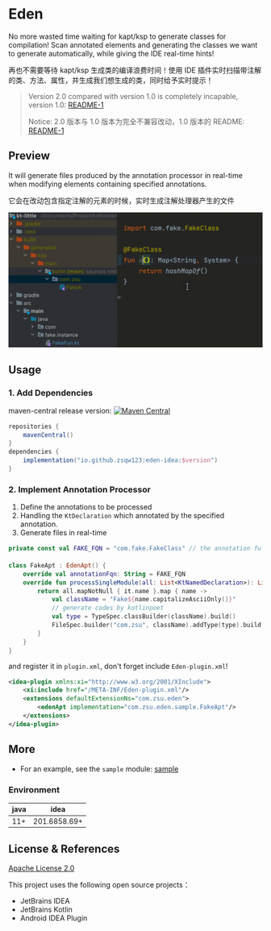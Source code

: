 # Eden

No more wasted time waiting for kapt/ksp to generate classes for compilation!
Scan annotated elements and generating the classes we want to generate automatically, while
giving the IDE real-time hints!

再也不需要等待 kapt/ksp 生成类的编译浪费时间！使用 IDE 插件实时扫描带注解的类、方法、属性，并生成我们想生成的类，同时给予实时提示！

> Version 2.0 compared with version 1.0 is completely incapable, version 1.0: [README-1](README-1.md)
>
> Notice: 2.0 版本与 1.0 版本为完全不兼容改动，1.0 版本的 README: [README-1](README-1.md)

## Preview

It will generate files produced by the annotation processor in real-time when modifying elements containing specified
annotations.

它会在改动包含指定注解的元素的时候，实时生成注解处理器产生的文件

![](img/gif.gif)

## Usage

### 1. Add Dependencies

maven-central release
version: [![Maven Central](https://img.shields.io/maven-central/v/io.github.zsqw123/eden-idea)](https://central.sonatype.com/search?q=eden-idea)

```groovy
repositories {
    mavenCentral()
}
dependencies {
    implementation("io.github.zsqw123:eden-idea:$version")
}
```

### 2. Implement Annotation Processor

1. Define the annotations to be processed
2. Handling the `KtDeclaration` which annotated by the specified annotation.
3. Generate files in real-time

```kotlin
private const val FAKE_FQN = "com.fake.FakeClass" // the annotation full qualified name

class FakeApt : EdenApt() {
    override val annotationFqn: String = FAKE_FQN
    override fun processSingleModule(all: List<KtNamedDeclaration>): List<FileSpec> {
        return all.mapNotNull { it.name }.map { name ->
            val className = "Fake${name.capitalizeAsciiOnly()}"
            // generate codes by kotlinpoet
            val type = TypeSpec.classBuilder(className).build()
            FileSpec.builder("com.zsu", className).addType(type).build()
        }
    }
}
```

and register it in `plugin.xml`, don't forget include `Eden-plugin.xml`!

```xml
<idea-plugin xmlns:xi="http://www.w3.org/2001/XInclude">
    <xi:include href="/META-INF/Eden-plugin.xml"/>
    <extensions defaultExtensionNs="com.zsu.eden">
        <edenApt implementation="com.zsu.eden.sample.FakeApt"/>
    </extensions>
</idea-plugin>
```

## More

- For an example, see the `sample` module: [sample](/sample)

### Environment

| java | idea         |
|------|--------------|
| 11+  | 201.6858.69+ |

## License & References

[Apache License 2.0](./LICENCE)

This project uses the following open source projects：

- JetBrains IDEA
- JetBrains Kotlin
- Android IDEA Plugin
